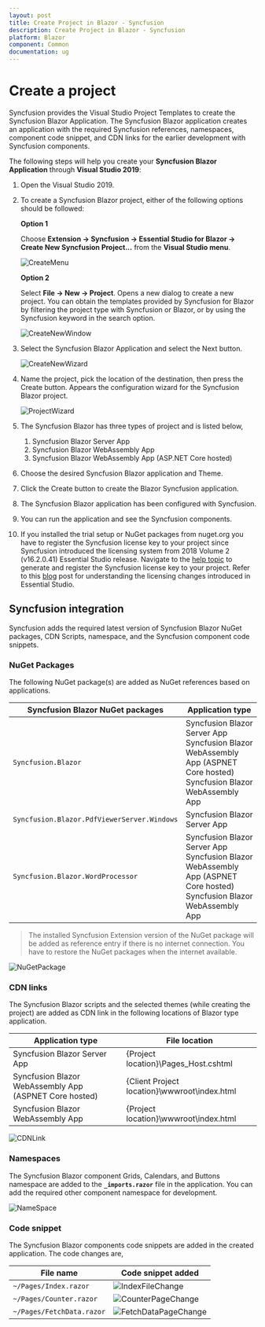 ```yaml
---
layout: post
title: Create Project in Blazor - Syncfusion
description: Create Project in Blazor - Syncfusion
platform: Blazor
component: Common
documentation: ug
---
```


# Create a project

Syncfusion provides the Visual Studio Project Templates to create the Syncfusion Blazor Application. The Syncfusion Blazor application creates an application with the required Syncfusion references, namespaces, component code snippet, and CDN links for the earlier development with Syncfusion components.

The following steps will help you create your **Syncfusion Blazor Application** through **Visual Studio 2019**:

1. Open the Visual Studio 2019.

2. To create a Syncfusion Blazor project, either of the following options should be followed:

    **Option 1**

    Choose **Extension -> Syncfusion -> Essential Studio for Blazor -> Create New Syncfusion Project...** from the **Visual Studio menu**.

    ![CreateMenu](../images/CreateMenu.png)

    **Option 2**

    Select **File -> New -> Project**. Opens a new dialog to create a new project. You can obtain the templates provided by Syncfusion for Blazor by filtering the project type with Syncfusion or Blazor, or by using the Syncfusion keyword in the search option.

    ![CreateNewWindow](../images/CreateNewWindow.png)

3. Select the Syncfusion Blazor Application and select the Next button.

    ![CreateNewWizard](../images/CreateNewWizard_old.png)

4. Name the project, pick the location of the destination, then press the Create button. Appears the configuration wizard for the Syncfusion Blazor project.

    ![ProjectWizard](../images/ProjectWizard.png)

5. The Syncfusion Blazor has three types of project and is listed below,

    1. Syncfusion Blazor Server App
    2. Syncfusion Blazor WebAssembly App
    3. Syncfusion Blazor WebAssembly App (ASP.NET Core hosted)

6. Choose the desired Syncfusion Blazor application and Theme.
7. Click the Create button to create the Blazor Syncfusion application.
8. The Syncfusion Blazor application has been configured with Syncfusion.
9. You can run the application and see the Syncfusion components.
10. If you installed the trial setup or NuGet packages from nuget.org you have to register the Syncfusion license key to your project since Syncfusion introduced the licensing system from 2018 Volume 2 (v16.2.0.41) Essential Studio release. Navigate to the [help topic](https://help.syncfusion.com/common/essential-studio/licensing/license-key#how-to-generate-syncfusion-license-key) to generate and register the Syncfusion license key to your project. Refer to this [blog](https://blog.syncfusion.com/post/Whats-New-in-2018-Volume-2-Licensing-Changes-in-the-1620x-Version-of-Essential-Studio.aspx?_ga=2.11237684.1233358434.1587355730-230058891.1567654773) post for understanding the licensing changes introduced in Essential Studio.

## Syncfusion integration

Syncfusion adds the required latest version of Syncfusion Blazor NuGet packages, CDN Scripts, namespace, and the
Syncfusion component code snippets.

### NuGet Packages

The following NuGet package(s) are added as NuGet references based on applications.

| Syncfusion Blazor NuGet packages  | Application type  |
|---|---|
| `Syncfusion.Blazor`  | Syncfusion Blazor Server App <br/> Syncfusion Blazor WebAssembly App (ASPNET Core hosted) <br/> Syncfusion Blazor WebAssembly App |
| `Syncfusion.Blazor.PdfViewerServer.Windows`  | Syncfusion Blazor Server App  |
| `Syncfusion.Blazor.WordProcessor`  | Syncfusion Blazor Server App <br/> Syncfusion Blazor WebAssembly App (ASPNET Core hosted) <br/> Syncfusion Blazor WebAssembly App |

> The installed Syncfusion Extension version of the NuGet package will be added as reference entry if there is no internet connection. You have to restore the NuGet packages when the internet available.

![NuGetPackage](../images/NuGetPackage.png)

### CDN links

The Syncfusion Blazor scripts and the selected themes (while creating the project) are added as CDN link in the
following locations of Blazor type application.

| Application type  | File location  |
|---|---|
| Syncfusion Blazor Server App | {Project location}\Pages\_Host.cshtml |
| Syncfusion Blazor WebAssembly App (ASPNET Core hosted) | {Client Project location}\wwwroot\index.html  |
| Syncfusion Blazor WebAssembly App  | {Project location}\wwwroot\index.html|

![CDNLink](../images/CDNLink.png)

### Namespaces

The Syncfusion Blazor component Grids, Calendars, and Buttons namespace are added to the **`_imports.razor`** file in the application. You can add the required other component namespace for development.

![NameSpace](../images/NameSpace.png)

### Code snippet

The Syncfusion Blazor components code snippets are added in the created application. The code changes are,

| File name  | Code snippet added |
|---|---|
| `~/Pages/Index.razor`  | ![IndexFileChange](../images/IndexFileChange.png) |
| `~/Pages/Counter.razor` | ![CounterPageChange](../images/CounterPageChange.png) |
| `~/Pages/FetchData.razor`  | ![FetchDataPageChange](../images/FetchDataPageChange.png) |